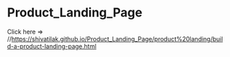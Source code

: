 # Product_Landing_Page
Click here  => //https://shivatilak.github.io/Product_Landing_Page/product%20landing/build-a-product-landing-page.html
